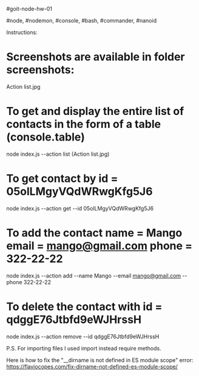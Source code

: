 #goit-node-hw-01

#node, #nodemon, #console, #bash, #commander, #nanoid 


Instructions:
# Screenshots are available in folder screenshots:
Action list.jpg

# To get and display the entire list of contacts in the form of a table (console.table)
node index.js --action list
(Action list.jpg)
# To get contact by id = 05olLMgyVQdWRwgKfg5J6
node index.js --action get --id 05olLMgyVQdWRwgKfg5J6

# To add the contact name = Mango email = mango@gmail.com phone = 322-22-22
node index.js --action add --name Mango --email mango@gmail.com --phone 322-22-22

# To delete the contact with id = qdggE76Jtbfd9eWJHrssH
node index.js --action remove --id qdggE76Jtbfd9eWJHrssH



P.S.
For importing files I used import instead require methods.

Here is how to fix the "__dirname is not defined in ES module scope" error:
https://flaviocopes.com/fix-dirname-not-defined-es-module-scope/